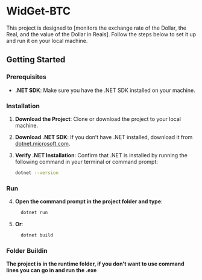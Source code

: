 # WidGet-BTC

This project is designed to [monitors the exchange rate of the Dollar, the Real, and the value of the Dollar in Reais]. Follow the steps below to set it up and run it on your local machine.

## Getting Started

### Prerequisites

- **.NET SDK**: Make sure you have the .NET SDK installed on your machine.

### Installation

1. **Download the Project**: Clone or download the project to your local machine.

2. **Download .NET SDK**: If you don’t have .NET installed, download it from [dotnet.microsoft.com](https://dotnet.microsoft.com/download).

3. **Verify .NET Installation**: Confirm that .NET is installed by running the following command in your terminal or command prompt:

   ```bash
   dotnet --version
### Run

4. **Open the command prompt in the project folder and type**:
   ```bash
     dotnet run

5. **Or**:
   ```bash
     dotnet build
### Folder Buildin

**The project is in the runtime folder, if you don't want to use command lines you can go in and run the .exe**

